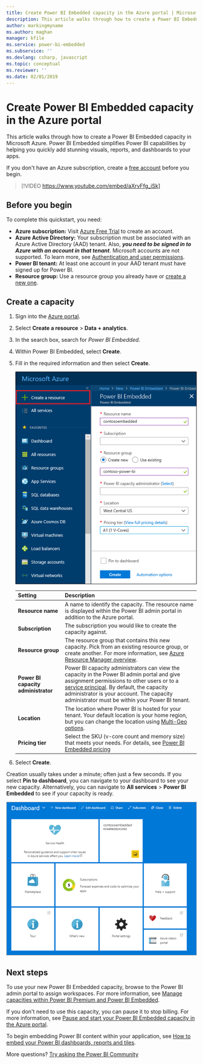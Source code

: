 ```yaml
---
title: Create Power BI Embedded capacity in the Azure portal | Microsoft Docs
description: This article walks through how to create a Power BI Embedded capacity in Microsoft Azure.
author: markingmyname
ms.author: maghan
manager: kfile
ms.service: power-bi-embedded
ms.subservice: ''
ms.devlang: csharp, javascript
ms.topic: conceptual
ms.reviewer: ''
ms.date: 02/01/2019
---
```


# Create Power BI Embedded capacity in the Azure portal

This article walks through how to create a Power BI Embedded capacity in Microsoft Azure. Power BI Embedded simplifies Power BI capabilities by helping you quickly add stunning visuals, reports, and dashboards to your apps.

If you don't have an Azure subscription, create a [free account](https://azure.microsoft.com/free/) before you begin.

> [!VIDEO https://www.youtube.com/embed/aXrvFfg_iSk]

## Before you begin

To complete this quickstart, you need:

* **Azure subscription:** Visit [Azure Free Trial](https://azure.microsoft.com/free/) to create an account.
* **Azure Active Directory:** Your subscription must be associated with an Azure Active Directory (AAD) tenant. Also, ***you need to be signed in to Azure with an account in that tenant***. Microsoft accounts are not supported. To learn more, see [Authentication and user permissions](https://docs.microsoft.com/azure/analysis-services/analysis-services-manage-users).
* **Power BI tenant:** At least one account in your AAD tenant must have signed up for Power BI.
* **Resource group:** Use a resource group you already have or [create a new one](https://docs.microsoft.com/azure/azure-resource-manager/resource-group-overview).

## Create a capacity

1. Sign into the [Azure portal](https://portal.azure.com/).

2. Select **Create a resource** > **Data + analytics**.

3. In the search box, search for *Power BI Embedded*.

4. Within Power BI Embedded, select **Create**.

5. Fill in the required information and then select **Create**.

    ![Fields to fill out to create new capacity](media/azure-pbie-create-capacity/azure-portal-create-power-bi-embedded.png)

    |Setting |Description |
    |---------|---------|
    |**Resource name**|A name to identify the capacity. The resource name is displayed within the Power BI admin portal in addition to the Azure portal.|
    |**Subscription**|The subscription you would like to create the capacity against.|
    |**Resource group**|The resource group that contains this new capacity. Pick from an existing resource group, or create another. For more information, see [Azure Resource Manager overview](https://docs.microsoft.com/azure/azure-resource-manager/resource-group-overview).|
    |**Power BI capacity administrator**|Power BI capacity administrators can view the capacity in the Power BI admin portal and give assignment permissions to other users or to a [service principal](embed-service-principal.md). By default, the capacity administrator is your account. The capacity administrator must be within your Power BI tenant.|
    |**Location**|The location where Power BI is hosted for your tenant. Your default location is your home region, but you can change the location using [Multi-Geo options](embedded-multi-geo.md).
    |**Pricing tier**|Select the SKU (v-core count and memory size) that meets your needs.  For details, see [Power BI Embedded pricing](https://azure.microsoft.com/pricing/details/power-bi-embedded/)|

6. Select **Create**.

Creation usually takes under a minute; often just a few seconds. If you select **Pin to dashboard**, you can navigate to your dashboard to see your new capacity. Alternatively, you can navigate to **All services** > **Power BI Embedded** to see if your capacity is ready.

![Azure portal dashboard with Power BI Embedded capacity](media/azure-pbie-create-capacity/azure-portal-dashboard.png)

## Next steps

To use your new Power BI Embedded capacity, browse to the Power BI admin portal to assign workspaces. For more information, see [Manage capacities within Power BI Premium and Power BI Embedded](https://powerbi.microsoft.com/documentation/powerbi-admin-premium-manage/).

If you don't need to use this capacity, you can pause it to stop billing. For more information, see [Pause and start your Power BI Embedded capacity in the Azure portal](azure-pbie-pause-start.md).

To begin embedding Power BI content within your application, see [How to embed your Power BI dashboards, reports and tiles](https://powerbi.microsoft.com/documentation/powerbi-developer-embedding-content/).

More questions? [Try asking the Power BI Community](http://community.powerbi.com/)